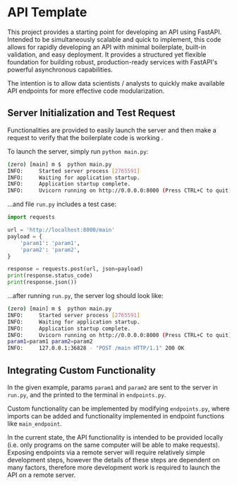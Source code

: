 # API Template

This project provides a starting point for developing an API using FastAPI.
Intended to be simultaneously scalable and quick to implement, this code allows
for rapidly developing an API with minimal boilerplate, built-in validation, and
easy deployment. It provides a structured yet flexible foundation for building
robust, production-ready services with FastAPI's powerful asynchronous
capabilities.

The intention is to allow data scientists / analysts to quickly make available
API endpoints for more effective code modularization. 

## Server Initialization and Test Request 

Functionalities are provided to easily launch the server and then make a request
to verify that the boilerplate code is working . 

To launch the server, simply run `python main.py`:

```bash
(zero) [main] m $  python main.py 
INFO:     Started server process [2765591]
INFO:     Waiting for application startup.
INFO:     Application startup complete.
INFO:     Uvicorn running on http://0.0.0.0:8000 (Press CTRL+C to quit)
```

...and file `run.py` includes a test case: 

```python
import requests

url = 'http://localhost:8000/main'
payload = {
    'param1': 'param1',
    'param2': 'param2',
}

response = requests.post(url, json=payload)
print(response.status_code)
print(response.json())

```

...after running `run.py`, the server log should look like: 

```bash
(zero) [main] m $  python main.py 
INFO:     Started server process [2765591]
INFO:     Waiting for application startup.
INFO:     Application startup complete.
INFO:     Uvicorn running on http://0.0.0.0:8000 (Press CTRL+C to quit)
param1=param1 param2=param2
INFO:     127.0.0.1:36828 - "POST /main HTTP/1.1" 200 OK
```

## Integrating Custom Functionality 

In the given example, params `param1` and `param2` are sent to the server in
`run.py`, and the printed to the terminal in `endpoints.py`. 

Custom functionality can be implemented by modifying `endpoints.py`, where
imports can be added and functionality implemented in endpoint functions like
`main_endpoint`. 

In the current state, the API functionality is intended to be provided locally
(i.e. only programs on the same computer will be able to make requests).
Exposing endpoints via a remote server will require relatively simple
development steps, however the details of these steps are dependent on many
factors, therefore more development work is required to launch the API on a
remote server. 

